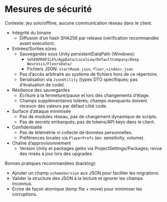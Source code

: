 # Mesures de sécurité

Contexte: jeu solo/offline, aucune communication réseau dans le client.

- Intégrité du binaire
  - Diffusion d’un hash SHA256 par release (vérification recommandée avant exécution).
- Entrées/Sorties sûres
  - Sauvegardes sous Unity persistentDataPath (Windows):
    - `%USERPROFILE%/AppData/LocalLow/DefaultCompany/Deep Neurosis/FloorsData/`
    - Fichiers JSON: `startRoom.json`, `floor_<index>.json`
  - Pas d’accès arbitraire au système de fichiers hors de ce répertoire.
  - Sérialisation via `JsonUtility` (types DTO spécifiques; pas d’évaluation de code).
- Résilience des sauvegardes
  - Écriture à la fermeture/pause et lors des changements d’étage.
  - Champs supplémentaires tolérés; champs manquants doivent recevoir des valeurs par défaut côté code.
- Surface d’attaque minimisée
  - Pas de modules réseau, pas de chargement dynamique de scripts.
  - Pas de secrets embarqués, pas de tokens/API keys dans le client.
- Confidentialité
  - Pas de télémétrie ni collecte de données personnelles.
  - Préférences locales via `PlayerPrefs` (ex: sensitivity, volume).
- Chaîne d’approvisionnement
  - Version Unity et packages gelés via ProjectSettings/Packages; revue des mises à jour lors des upgrades.

Bonnes pratiques recommandées (backlog):
- Ajouter un champ `schemaVersion` aux JSON pour faciliter les migrations.
- Valider la structure des JSON à la lecture et ignorer les champs inconnus.
- Écrire de façon atomique (temp file + move) pour minimiser les corruptions.

